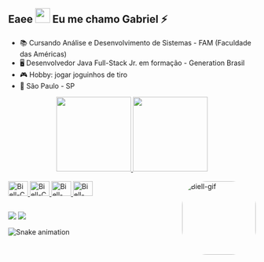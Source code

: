 ## Eaee <img src="https://raw.githubusercontent.com/kaueMarques/kaueMarques/master/hi.gif" width="30px"> Eu me chamo Gabriel ⚡

- 📚 Cursando Análise e Desenvolvimento de Sistemas - FAM (Faculdade das Américas)
- 🖥 Desenvolvedor Java Full-Stack Jr. em formação - Generation Brasil
- 🎮 Hobby: jogar joguinhos de tiro 
- 📍 São Paulo - SP

<div align = "center">
  <a href="https://github.com/Biellms">
  <img height="152em" src="https://github-readme-stats.vercel.app/api?username=Biellms&show_icons=true&theme=github_dark&include_all_commits=true&count_private=true"/>
  <img height="152em" src="https://github-readme-stats.vercel.app/api/top-langs/?username=Biellms&layout=compact&langs_count=7&theme=github_dark"/>
</div>
<div style="display: inline_block" align = "left"><br>
  <img alt="Biell-C" height="30" width="40" src="https://cdn.jsdelivr.net/gh/devicons/devicon/icons/vscode/vscode-original.svg" />
  <img alt="Biell-C" height="30" width="40" src="https://cdn.jsdelivr.net/gh/devicons/devicon/icons/c/c-original.svg" />
  <img alt="Biell-Java" height="30" width="40" src="https://cdn.jsdelivr.net/gh/devicons/devicon/icons/java/java-plain.svg" />
  <img alt="Biell-Git" height="30" width="40" src="https://cdn.jsdelivr.net/gh/devicons/devicon/icons/git/git-original.svg"/>
  <img align="right" alt="Biell-gif" height="150" style="border-radius:50px;" src="https://miro.medium.com/max/1000/1*Q5_t-R0xRs07wW1Kf8rCSw.gif">
</div>

##
  
<div align = "left">
  <a href = "mailto:biell.mendes8@gmail.com"><img src="https://img.shields.io/badge/-Gmail-%23333?style=for-the-badge&logo=gmail&logoColor=white" target="_blank"></a>
  <a href = "https://www.linkedin.com/in/gabriel-mendes-0706ab1b8/" target="_blank"><img src="https://img.shields.io/badge/-LinkedIn-%230077B5?style=for-the-badge&logo=linkedin&logoColor=white" target="_blank"></a>
  
  ![Snake animation](https://github.com/Biellms/Biellms/blob/output/github-contribution-grid-snake.svg)
  
</div>
